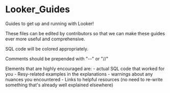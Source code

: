 # Looker_Guides
Guides to get up and running with Looker!

These files can be edited by contributors so that we can make these guides ever more useful and comprehensive.

SQL code will be colored appropriately. 

Comments should be prepended with "--" or "//"

Elements that are highly encouraged are: 
    - actual SQL code that worked for you
    - Resy-related examples in the explanations
    - warnings about any nuances you encountered
    - Links to helpful resources (no need to re-write something that's already well explained elsewhere)

